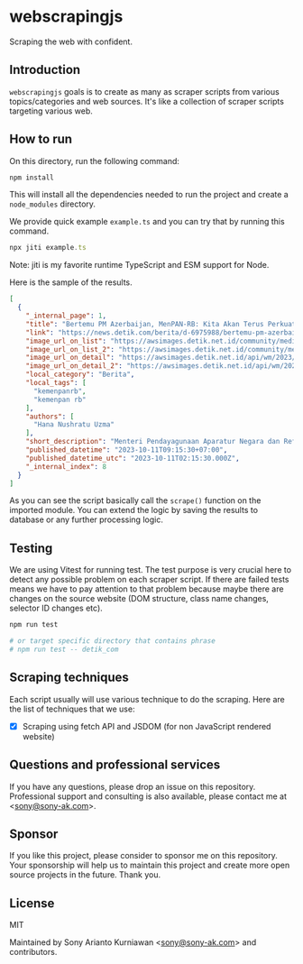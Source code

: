 # webscrapingjs
Scraping the web with confident.

## Introduction

`webscrapingjs` goals is to create as many as scraper scripts from various topics/categories and web sources. It's like a collection of scraper scripts targeting various web.

## How to run

On this directory, run the following command:

```bash
npm install
```

This will install all the dependencies needed to run the project and create a `node_modules` directory.

We provide quick example `example.ts` and you can try that by running this command.

```js
npx jiti example.ts
```

Note: jiti is my favorite runtime TypeScript and ESM support for Node.

Here is the sample of the results.

```json
[
  {
    "_internal_page": 1,
    "title": "Bertemu PM Azerbaijan, MenPAN-RB: Kita Akan Terus Perkuat Kolaborasi",
    "link": "https://news.detik.com/berita/d-6975988/bertemu-pm-azerbaijan-menpan-rb-kita-akan-terus-perkuat-kolaborasi",
    "image_url_on_list": "https://awsimages.detik.net.id/community/media/visual/2023/10/11/kemenpan-rb-1_43.jpeg?w=210&q=90",
    "image_url_on_list_2": "https://awsimages.detik.net.id/community/media/visual/2023/10/11/kemenpan-rb-1_43.jpeg",
    "image_url_on_detail": "https://awsimages.detik.net.id/api/wm/2023/10/11/kemenpan-rb-1_169.jpeg?wid=54&w=650&v=1&t=jpeg",
    "image_url_on_detail_2": "https://awsimages.detik.net.id/api/wm/2023/10/11/kemenpan-rb-1_169.jpeg",
    "local_category": "Berita",
    "local_tags": [
      "kemenpanrb",
      "kemenpan rb"
    ],
    "authors": [
      "Hana Nushratu Uzma"
    ],
    "short_description": "Menteri Pendayagunaan Aparatur Negara dan Reformasi Birokrasi (MenPAN-RB) Abdullah Azwar Anas bertemu Perdana Menteri (PM) Azerbaijan Ali Asadov di Baku.",
    "published_datetime": "2023-10-11T09:15:30+07:00",
    "published_datetime_utc": "2023-10-11T02:15:30.000Z",
    "_internal_index": 8
  }
]
```

As you can see the script basically call the `scrape()` function on the imported module. You can extend the logic by saving the results to database or any further processing logic.

## Testing

We are using Vitest for running test. The test purpose is very crucial here to detect any possible problem on each scraper script. If there are failed tests means we have to pay attention to that problem because maybe there are changes on the source website (DOM structure, class name changes, selector ID changes etc).

```bash
npm run test

# or target specific directory that contains phrase
# npm run test -- detik_com
```

## Scraping techniques

Each script usually will use various technique to do the scraping. Here are the list of techniques that we use:

- [x] Scraping using fetch API and JSDOM (for non JavaScript rendered website)

## Questions and professional services

If you have any questions, please drop an issue on this repository. Professional support and consulting is also available, please contact me at <<sony@sony-ak.com>>.

## Sponsor

If you like this project, please consider to sponsor me on this repository. Your sponsorship will help us to maintain this project and create more open source projects in the future. Thank you.

## License

MIT

Maintained by Sony Arianto Kurniawan <<sony@sony-ak.com>> and contributors.
